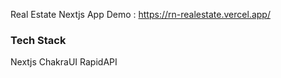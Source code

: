 Real Estate Nextjs App
Demo : https://rn-realestate.vercel.app/

### Tech Stack
Nextjs
ChakraUI
RapidAPI